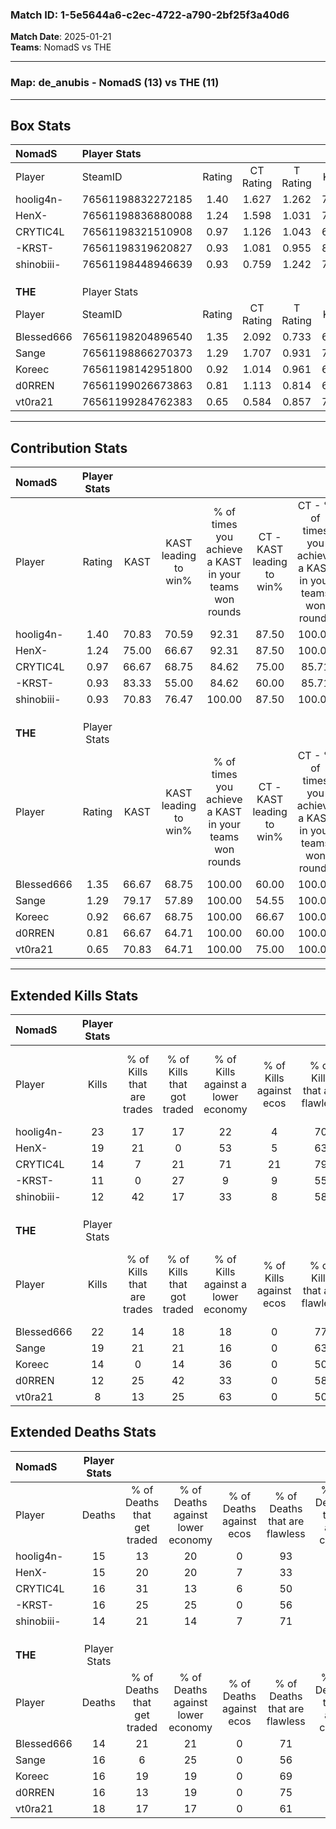 ### Match ID: 1-5e5644a6-c2ec-4722-a790-2bf25f3a40d6  
**Match Date**: 2025-01-21  
**Teams**: NomadS vs THE  

---  

### **Map**: de_anubis - NomadS (13) vs THE (11)  
---  

## Box Stats  

| **NomadS** | Player Stats      |        |           |          |       |      |       |         |        |      |     |
| :- | :- | :-: | :-: | :-: | :-: | :-: | :-: | :-: | :-: | :-: | :-: |
| Player     | SteamID           | Rating | CT Rating | T Rating | KAST  | ADR  | Kills | Assists | Deaths | K/D  | HS% |
| hoolig4n-  | 76561198832272185 |  1.40  |   1.627   |  1.262   | 70.83 | 97.7 |  23   |    3    |   15   | 1.53 | 47  |
| HenX-      | 76561198836880088 |  1.24  |   1.598   |  1.031   | 75.00 | 81.4 |  19   |    5    |   15   | 1.27 | 47  |
| CRYTIC4L   | 76561198321510908 |  0.97  |   1.126   |  1.043   | 66.67 | 76.1 |  14   |    7    |   16   | 0.88 | 64  |
| -KRST-     | 76561198319620827 |  0.93  |   1.081   |  0.955   | 83.33 | 62.0 |  11   |    5    |   16   | 0.69 | 36  |
| shinobiii- | 76561198448946639 |  0.93  |   0.759   |  1.242   | 70.83 | 64.0 |  12   |    7    |   14   | 0.86 | 66  |
|            |                   |        |           |          |       |      |       |         |        |      |     |
|            |                   |        |           |          |       |      |       |         |        |      |     |
|            |                   |        |           |          |       |      |       |         |        |      |     |
| **THE**    | Player Stats      |        |           |          |       |      |       |         |        |      |     |
| Player     | SteamID           | Rating | CT Rating | T Rating | KAST  | ADR  | Kills | Assists | Deaths | K/D  | HS% |
| Blessed666 | 76561198204896540 |  1.35  |   2.092   |  0.733   | 66.67 | 94.9 |  22   |    3    |   14   | 1.57 | 36  |
| Sange      | 76561198866270373 |  1.29  |   1.707   |  0.931   | 79.17 | 91.2 |  19   |    8    |   16   | 1.19 | 42  |
| Koreec     | 76561198142951800 |  0.92  |   1.014   |  0.961   | 66.67 | 62.3 |  14   |    6    |   16   | 0.88 | 50  |
| d0RREN     | 76561199026673863 |  0.81  |   1.113   |  0.814   | 66.67 | 54.7 |  12   |    3    |   16   | 0.75 | 41  |
| vt0ra21    | 76561199284762383 |  0.65  |   0.584   |  0.857   | 70.83 | 49.3 |   8   |    7    |   18   | 0.44 | 75  |
---  

## Contribution Stats  

| **NomadS** | Player Stats |       |                      |                                                        |                           |                                                             |                          |                                                            |
| :- | :-: | :-: | :-: | :-: | :-: | :-: | :-: | :-: |
| Player     |    Rating    | KAST  | KAST leading to win% | % of times you achieve a KAST in your teams won rounds | CT - KAST leading to win% | CT - % of times you achieve a KAST in your teams won rounds | T - KAST leading to win% | T - % of times you achieve a KAST in your teams won rounds |
| hoolig4n-  |     1.40     | 70.83 |        70.59         |                         92.31                          |           87.50           |                           100.00                            |          55.56           |                           83.33                            |
| HenX-      |     1.24     | 75.00 |        66.67         |                         92.31                          |           87.50           |                           100.00                            |          50.00           |                           83.33                            |
| CRYTIC4L   |     0.97     | 66.67 |        68.75         |                         84.62                          |           75.00           |                            85.71                            |          62.50           |                           83.33                            |
| -KRST-     |     0.93     | 83.33 |        55.00         |                         84.62                          |           60.00           |                            85.71                            |          50.00           |                           83.33                            |
| shinobiii- |     0.93     | 70.83 |        76.47         |                         100.00                         |           87.50           |                           100.00                            |          66.67           |                           100.00                           |
|            |              |       |                      |                                                        |                           |                                                             |                          |                                                            |
|            |              |       |                      |                                                        |                           |                                                             |                          |                                                            |
|            |              |       |                      |                                                        |                           |                                                             |                          |                                                            |
| **THE**    | Player Stats |       |                      |                                                        |                           |                                                             |                          |                                                            |
| Player     |    Rating    | KAST  | KAST leading to win% | % of times you achieve a KAST in your teams won rounds | CT - KAST leading to win% | CT - % of times you achieve a KAST in your teams won rounds | T - KAST leading to win% | T - % of times you achieve a KAST in your teams won rounds |
| Blessed666 |     1.35     | 66.67 |        68.75         |                         100.00                         |           60.00           |                           100.00                            |          83.33           |                           100.00                           |
| Sange      |     1.29     | 79.17 |        57.89         |                         100.00                         |           54.55           |                           100.00                            |          62.50           |                           100.00                           |
| Koreec     |     0.92     | 66.67 |        68.75         |                         100.00                         |           66.67           |                           100.00                            |          71.43           |                           100.00                           |
| d0RREN     |     0.81     | 66.67 |        64.71         |                         100.00                         |           60.00           |                           100.00                            |          71.43           |                           100.00                           |
| vt0ra21    |     0.65     | 70.83 |        64.71         |                         100.00                         |           75.00           |                           100.00                            |          55.56           |                           100.00                           |
---  

## Extended Kills Stats  

| **NomadS** | Player Stats |                            |                            |                                    |                         |                              |                                 |                                       |                    |           |
| :- | :-: | :-: | :-: | :-: | :-: | :-: | :-: | :-: | :-: | :-: |
| Player     |    Kills     | % of Kills that are trades | % of Kills that got traded | % of Kills against a lower economy | % of Kills against ecos | % of Kills that are flawless | % of Kills that are close duels | % of Kills that are assisted by flash | Pistol Round Kills | AWP Kills |
| hoolig4n-  |      23      |             17             |             17             |                 22                 |            4            |              70              |                0                |                   4                   |         5          |    11     |
| HenX-      |      19      |             21             |             0              |                 53                 |            5            |              63              |                0                |                   5                   |         1          |     2     |
| CRYTIC4L   |      14      |             7              |             21             |                 71                 |           21            |              79              |                7                |                   7                   |         0          |     0     |
| -KRST-     |      11      |             0              |             27             |                 9                  |            9            |              55              |                9                |                   9                   |         0          |     0     |
| shinobiii- |      12      |             42             |             17             |                 33                 |            8            |              58              |                0                |                   0                   |         1          |     0     |
|            |              |                            |                            |                                    |                         |                              |                                 |                                       |                    |           |
|            |              |                            |                            |                                    |                         |                              |                                 |                                       |                    |           |
|            |              |                            |                            |                                    |                         |                              |                                 |                                       |                    |           |
| **THE**    | Player Stats |                            |                            |                                    |                         |                              |                                 |                                       |                    |           |
| Player     |    Kills     | % of Kills that are trades | % of Kills that got traded | % of Kills against a lower economy | % of Kills against ecos | % of Kills that are flawless | % of Kills that are close duels | % of Kills that are assisted by flash | Pistol Round Kills | AWP Kills |
| Blessed666 |      22      |             14             |             18             |                 18                 |            0            |              77              |                9                |                   9                   |         1          |    13     |
| Sange      |      19      |             21             |             21             |                 16                 |            0            |              63              |                5                |                   0                   |         1          |     0     |
| Koreec     |      14      |             0              |             14             |                 36                 |            0            |              50              |                0                |                   0                   |         2          |     0     |
| d0RREN     |      12      |             25             |             42             |                 33                 |            0            |              58              |                0                |                   0                   |         1          |     0     |
| vt0ra21    |      8       |             13             |             25             |                 63                 |            0            |              50              |               13                |                  25                   |         0          |     0     |
## Extended Deaths Stats  

| **NomadS** | Player Stats |                             |                                   |                          |                               |                            |                           |               |
| :- | :-: | :-: | :-: | :-: | :-: | :-: | :-: | :-: |
| Player     |    Deaths    | % of Deaths that get traded | % of Deaths against lower economy | % of Deaths against ecos | % of Deaths that are flawless | % of Deaths that are close | % of Deaths while blinded | Deaths to AWP |
| hoolig4n-  |      15      |             13              |                20                 |            0             |              93               |             0              |            13             |       4       |
| HenX-      |      15      |             20              |                20                 |            7             |              33               |             7              |             7             |       3       |
| CRYTIC4L   |      16      |             31              |                13                 |            6             |              50               |             6              |             0             |       3       |
| -KRST-     |      16      |             25              |                25                 |            0             |              56               |             6              |             0             |       0       |
| shinobiii- |      14      |             21              |                14                 |            7             |              71               |             7              |             7             |       3       |
|            |              |                             |                                   |                          |                               |                            |                           |               |
|            |              |                             |                                   |                          |                               |                            |                           |               |
|            |              |                             |                                   |                          |                               |                            |                           |               |
| **THE**    | Player Stats |                             |                                   |                          |                               |                            |                           |               |
| Player     |    Deaths    | % of Deaths that get traded | % of Deaths against lower economy | % of Deaths against ecos | % of Deaths that are flawless | % of Deaths that are close | % of Deaths while blinded | Deaths to AWP |
| Blessed666 |      14      |             21              |                21                 |            0             |              71               |             7              |             0             |       2       |
| Sange      |      16      |              6              |                25                 |            0             |              56               |             0              |            13             |       3       |
| Koreec     |      16      |             19              |                19                 |            0             |              69               |             0              |             0             |       1       |
| d0RREN     |      16      |             13              |                19                 |            0             |              75               |             0              |             0             |       3       |
| vt0ra21    |      18      |             17              |                17                 |            0             |              61               |             6              |            11             |       4       |
